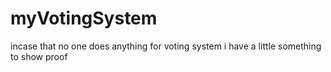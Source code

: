 # myVotingSystem
incase that no one does anything for voting system i have a little something to show proof

